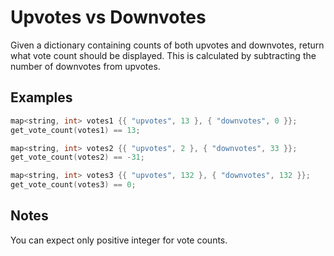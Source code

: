 # Upvotes vs Downvotes

Given a dictionary containing counts of both upvotes and downvotes, return what vote count should be displayed. This is calculated by subtracting the number of downvotes from upvotes.

## Examples

```C++
map<string, int> votes1 {{ "upvotes", 13 }, { "downvotes", 0 }};
get_vote_count(votes1) == 13;

map<string, int> votes2 {{ "upvotes", 2 }, { "downvotes", 33 }};
get_vote_count(votes2) == -31;

map<string, int> votes3 {{ "upvotes", 132 }, { "downvotes", 132 }};
get_vote_count(votes3) == 0;
```

## Notes

You can expect only positive integer for vote counts.
